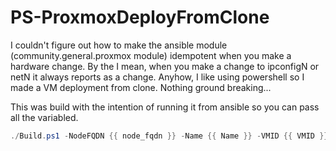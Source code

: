 # PS-ProxmoxDeployFromClone

 I couldn't figure out how to make the ansible module (community.general.proxmox module) idempotent when you make a hardware change. By the I mean, when you make a change to ipconfigN or netN it always reports as a change. Anyhow, I like using powershell so I made a VM deployment from clone. Nothing ground breaking...

This was build with the intention of running it from ansible so you can pass all the variabled.
 ```powershell
 ./Build.ps1 -NodeFQDN {{ node_fqdn }} -Name {{ Name }} -VMID {{ VMID }} -Node {{ Node }} -password '{{ pwsh_password }}' -memory {{ memory }} -sockets {{ sockets }} -ipconfig0 {{ ipconfig0 }} -ipconfig1 {{ ipconfig1 }} -net1 {{ net1 }} -Username {{ Username }} -TokenName {{ TokenName }} -Token {{ Token }}
 ```
